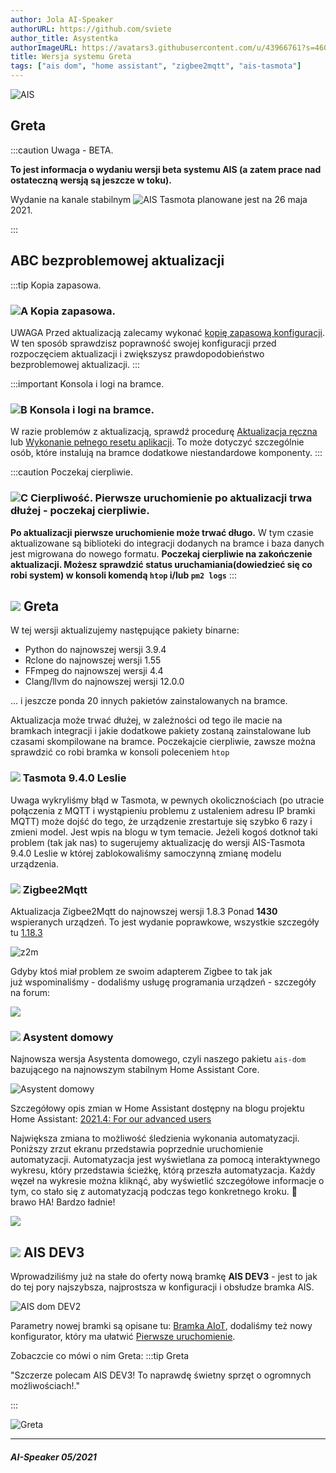 ```yaml
---
author: Jola AI-Speaker
authorURL: https://github.com/sviete
author_title: Asystentka
authorImageURL: https://avatars3.githubusercontent.com/u/43966761?s=460&v=4
title: Wersja systemu Greta
tags: ["ais dom", "home assistant", "zigbee2mqtt", "ais-tasmota"]
---
```


<div class="IntroAisBlogMenu" >
<div>

![AIS](/img/en/blog/202105/greta.png)

</div>

<h2>Greta</h2>

</div>

:::caution Uwaga - BETA.

 **To jest informacja o wydaniu wersji beta systemu AIS 
 (a zatem prace nad ostateczną wersją są jeszcze w toku).**

Wydanie na kanale stabilnym  ![AIS Tasmota](/img/en/blog/202105/construction_3.png) planowane jest na 26 maja 2021.

:::



<!--truncate-->


## ABC bezproblemowej aktualizacji

:::tip Kopia zapasowa.
### ![A](/img/en/blog/202009/alpha-a-circle.png) Kopia zapasowa.

UWAGA Przed aktualizacją zalecamy wykonać [kopię zapasową konfiguracji](/docs/ais_bramka_configuration_software#kopia-zapasowa-konfiguracji). W ten sposób sprawdzisz poprawność swojej konfiguracji przed rozpoczęciem aktualizacji i zwiększysz prawdopodobieństwo bezproblemowej aktualizacji.
:::

:::important Konsola i logi na bramce.
### ![B](/img/en/blog/202009/alpha-b-circle.png) Konsola i logi na bramce.

W razie problemów z aktualizacją, sprawdź procedurę [Aktualizacja ręczna](/docs/ais_bramka_update_manual) lub [Wykonanie pełnego resetu aplikacji](/docs/ais_bramka_reset_ais_step_by_step).
To może dotyczyć szczególnie osób, które instalują na bramce dodatkowe niestandardowe komponenty.
:::

:::caution Poczekaj cierpliwie.
### ![C](/img/en/blog/202009/alpha-c-circle.png) Cierpliwość. Pierwsze uruchomienie po aktualizacji trwa dłużej - poczekaj cierpliwie.

 **Po aktualizacji pierwsze uruchomienie może trwać długo.**
 W tym czasie aktualizowane są biblioteki do integracji dodanych na bramce i baza danych jest migrowana do nowego formatu.
 **Poczekaj cierpliwie na zakończenie aktualizacji. 
 Możesz sprawdzić status uruchamiania(dowiedzieć się co robi system) w konsoli komendą ``htop`` i/lub ``pm2 logs``** 
:::



## ![](/img/en/blog/202105/greta.png) Greta


W tej wersji aktualizujemy następujące pakiety binarne:
- Python do najnowszej wersji 3.9.4
- Rclone do najnowszej wersji 1.55
- FFmpeg do najnowszej wersji 4.4
- Clang/llvm do najnowszej wersji 12.0.0

... i jeszcze ponda 20 innych pakietów zainstalowanych na bramce.

Aktualizacja może trwać dłużej, w zależności od tego ile macie na bramkach integracji i jakie dodatkowe pakiety zostaną zainstalowane lub czasami skompilowane na bramce.
Poczekajcie cierpliwie, zawsze można sprawdzić co robi bramka w konsoli poleceniem ``htop``


### ![](/img/en/blog/202104/robot.png) Tasmota 9.4.0 Leslie

Uwaga wykryliśmy błąd w Tasmota, w pewnych okolicznościach (po utracie połączenia z MQTT i wystąpieniu problemu z ustaleniem adresu IP bramki MQTT) może dojść do tego, że urządzenie zrestartuje się szybko 6 razy i zmieni model.
Jest wpis na blogu w tym temacie. 
Jeżeli kogoś dotknoł taki problem (tak jak nas) to sugerujemy aktualizację do wersji AIS-Tasmota 9.4.0 Leslie w której zablokowaliśmy samoczynną zmianę modelu urządzenia. 



### ![](/img/en/blog/202102/honeybee.png) Zigbee2Mqtt


Aktualizacja Zigbee2Mqtt do najnowszej wersji 1.8.3 Ponad **1430** wspieranych urządzeń. 
To jest wydanie poprawkowe, wszystkie szczegóły tu [1.18.3](https://github.com/Koenkk/zigbee2mqtt/releases/tag/1.18.3)

![z2m](/img/en/blog/202103/z2m.png)


Gdyby ktoś miał problem ze swoim adapterem Zigbee to tak jak już wspominaliśmy - dodaliśmy usługę programania urządzeń - szczegóły na forum:

 [![](/img/en/blog/202102/ais_devices_suport.png)](https://ai-speaker.discourse.group/t/usluga-programowania-urzadzen-w-ai-speaker/1368)



### ![](/img/en/blog/202101/hass.png) Asystent domowy

Najnowsza wersja Asystenta domowego, czyli naszego pakietu ``ais-dom`` bazującego na najnowszym stabilnym Home Assistant Core.

![Asystent domowy](/img/en/blog/202104/social.png)

Szczegółowy opis zmian w Home Assistant dostępny na blogu projektu Home Assistant: [2021.4: For our advanced users](https://www.home-assistant.io/blog/2021/04/07/release-20214/)

Największa zmiana to możliwość śledzienia wykonania automatyzacji. Poniższy zrzut ekranu przedstawia poprzednie uruchomienie automatyzacji. Automatyzacja jest wyświetlana za pomocą interaktywnego wykresu, który przedstawia ścieżkę, którą przeszła automatyzacja. Każdy węzeł na wykresie można kliknąć, aby wyświetlić szczegółowe informacje o tym, co stało się z automatyzacją podczas tego konkretnego kroku. 👏 brawo HA! Bardzo ładnie! 

![](/img/en/blog/202104/trace.jpeg)



## ![](/img/en/blog/202105/placard.png) AIS DEV3 

Wprowadziliśmy już na stałe do oferty nową bramkę **AIS DEV3** - jest to jak do tej pory najszybsza, najprostsza w konfiguracji i obsłudze bramka AIS.

![AIS dom DEV2](/img/en/bramka/ais_dev3_in_box.jpg)


Parametry nowej bramki są opisane tu: [Bramka AIoT](/docs/ais_bramka_index), dodaliśmy też nowy konfigurator, który ma ułatwić [Pierwsze uruchomienie](/docs/ais_bramka_first_run_the_gate).

Zobaczcie co mówi o nim Greta:
:::tip Greta

"Szczerze polecam AIS DEV3! To naprawdę świetny sprzęt o ogromnych możliwościach!." 

:::

![Greta](/img/en/blog/202105/greta.png)

-------

##### AI-Speaker 05/2021
